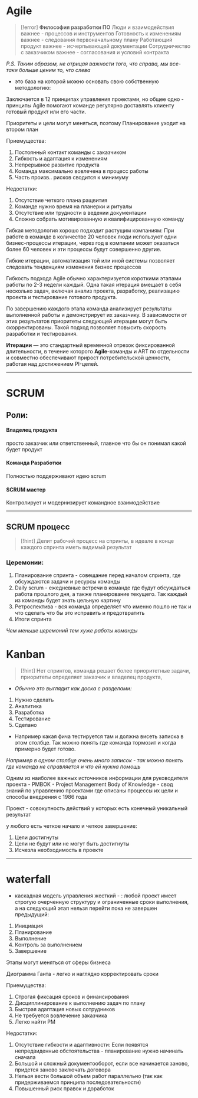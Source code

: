 # Agile

>[!error] **Философия разработки ПО** 
>Люди и взаимодействия важнее - процессов и инструментов
>Готовность к изменениям важнее - следования первоначальному плану
Работающий продукт важнее - исчерпывающей документации
Сотрудничество с заказчиком важнее - согласования и условий контракта

*P.S. Таким образом, не отрицая важности того, что справа, мы все-таки больше ценим то, что слева*

- это база на которой можно основать свою собственную методологию:

Заключается в 12 принципах управления проектами, но общее одно -
принципы Agile помогают команде регулярно доставлять клиенту готовый продукт или его части.

Приоритеты и цели могут меняться, поэтому Планирование уходит на втором план 

Приемущества:

1. Постоянный контакт команды с заказчиком
2. Гибкость и адаптация к изменениям
3. Непрерывное развитие продукта
4. Команда максимально вовлечена в процесс работы
5. Часть произв.. рисков сводится к минимуму

Недостатки:

1. Отсутствие четкого плана ращвития
2. Команде нужно время на планерки и ритуалы
3. Отсутствие или трудности в ведении документации
4. Сложно собрать мотивированную  и квалифицированную команду

Гибкая методология хорошо подходит растущим компаниям:
При работе в команде в количестве 20 человек люди используют одни бизнес-процессы итерации, через год в компании может оказаться более 60 человек и эти процессы будут совершенно другие.

Гибкие итерации, автоматизация той или иной системы позволяет следовать тенденциям изменения бизнес процессов 

Гибкость подхода Agile обычно характеризуется короткими этапами работы по 2-3 недели каждый. Одна такая итерация вмещает в себя несколько задач, включая анализ проекта, разработку, реализацию проекта и тестирование готового продукта.

По завершению каждого этапа команда анализирует результаты выполненной работы и демонстрирует их заказчику. В зависимости от этих результатов приоритеты следующей итерации могут быть скорректированы. Такой подход позволяет повысить скорость разработки и тестирования.

**Итерации** — это стандартный временной отрезок фиксированной длительности, в течение которого **Agile**-команды и ART по отдельности и совместно обеспечивают прирост потребительской ценности, работая над достижением PI-целей.
___
# SCRUM
## Роли:
#### Владелец продукта
просто заказчик или ответственный, главное что бы он понимал какой будет продукт
#### Команда Разработки
Полностью поддерживают идею scrum
#### SCRUM мастер
Контролирует и модернизирует командное взаимодействие
___
## SCRUM процесс

>[!hint] Делит рабочий процесс на спринты, в идеале в конце каждого спринта иметь видимый результат
### Церемонии:
1. Планирование спринта - совещание перед началом спринта, где обсуждаются задачи и ресурсы команды
2. Daily scrum - ежедневные встречи в команде где будут обсуждаться работа прошлого дня, а также планирование текущего. Так каждый из команды будет знать цельную картину
3. Ретроспектива - вся команда определяет что именно пошло не так и что сделать что бы это исправить и предотвратить
4. Итоги спринта

*Чем меньше церемоний тем хуже работы команды*

# Kanban

>[!hint] Нет спринтов, команда решает более приоритетные задачи, приоритеты определяет заказчик и владелец продукта,

- *Обычно это выглядит как доска с разделами:*
1. Нужно сделать
2. Аналитика
3. Разработка
4. Тестирование
5. Сделано

- Например какая фича тестируется там и должна висеть записка в этом столбце. Так можно понять где команда тормозит и когда примерно будет готово.

*Например в одном столбце очень много записок - так можно понять где команда не справляется и что ей нужна помощь*


Одним из наиболее важных источников информации для руководителя проекта - PMBOK - Project Management Body of Knowledge - свод знаний по управлению проектами где описаны процессы их цели и способы внедрения c 1986 года


Проект - совокупность действий у которых есть конечный уникальный результат

у любого есть четкое начало и четкое завершение:

1. Цели достигнуты
2. Цели не будут или не могут быть достигнуты
3. Исчезла необходимость в проекте

___
# waterfall 
- каскадная модель управления
жесткий - 
: любой проект имеет строгую очерченную структуру и ограниченные сроки выполнения, а на следующий этап нельзя перейти пока не завершен предыдущий:

1. Инициация 
2. Планирование
3. Выполнение
4. Контроль за выполнением
5. Завершение

Этапы могут меняться от сферы бизнеса


Диограмма Ганта - легко и наглядно корректировать сроки


Приемущества:

1. Строгая фиксация сроков и финансирования
2. Дисциплинирование к выполнению задач по плану
3. Быстрая адаптация новых сотрудников 
4. Не требуется вовлечение заказчика
5. Легко найти PM

Недостатки:

1. Отсутствие гибкости и адаптивности:
   Если появятся непредвиденные обстоятельства - планирование нужно начинать сначала
2. Большой и сложный документооборот, если все начинается заново, придется заново заключать договора
3. Нельзя вести большой объем работ параллельно (так как придерживаемся принципа последовательности)
4. Повышенный риск правок и доработок
